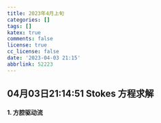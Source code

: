 ```yaml
---
title: 2023年4月上旬
categories: []
tags: []
katex: true
comments: false
license: true
cc_license: false
date: '2023-04-03 21:15'
abbrlink: 52223
---
```

<div id='empty'></div>
<div id='empty'></div>
<!--more-->

## 04月03日21:14:51 Stokes 方程求解
#### 1. 方腔驱动流

